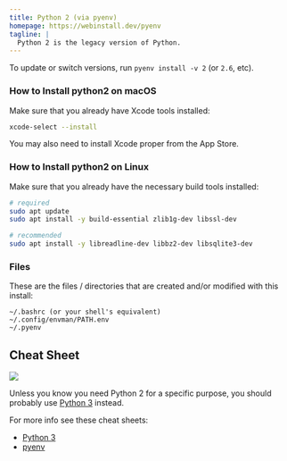 ```yaml
---
title: Python 2 (via pyenv)
homepage: https://webinstall.dev/pyenv
tagline: |
  Python 2 is the legacy version of Python.
---
```


To update or switch versions, run `pyenv install -v 2` (or `2.6`, etc).

### How to Install python2 on macOS

Make sure that you already have Xcode tools installed:

```sh
xcode-select --install
```

You may also need to install Xcode proper from the App Store.

### How to Install python2 on Linux

Make sure that you already have the necessary build tools installed:

```sh
# required
sudo apt update
sudo apt install -y build-essential zlib1g-dev libssl-dev

# recommended
sudo apt install -y libreadline-dev libbz2-dev libsqlite3-dev
```

### Files

These are the files / directories that are created and/or modified with this
install:

```text
~/.bashrc (or your shell's equivalent)
~/.config/envman/PATH.env
~/.pyenv
```

## Cheat Sheet

![](https://github.com/ewjoachim/zen-of-python/raw/master/zen_web.png)

Unless you know you need Python 2 for a specific purpose, you should probably
use [Python 3](/python) instead.

For more info see these cheat sheets:

- [Python 3](/python)
- [pyenv](/pyenv)
